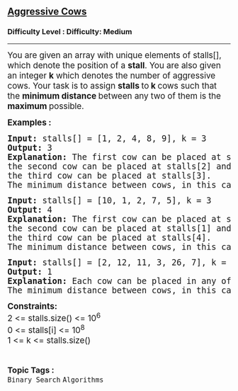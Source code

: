 <h2><a href="https://www.geeksforgeeks.org/problems/aggressive-cows/1?timeMachineDate=2024-12-17">Aggressive Cows</a></h2><h3>Difficulty Level : Difficulty: Medium</h3><hr><div class="problems_problem_content__Xm_eO"><p><span style="font-size: 14pt;">You are given an array with unique elements of stalls[],<strong> </strong>which denote the position of a <strong>stall</strong>. You are also given an integer <strong>k</strong> which denotes the number of aggressive cows. Your task is to assign <strong>stalls </strong>to<strong> k </strong>cows such that the <strong>minimum distance </strong>between any two of them is the<strong> maximum </strong>possible.</span></p>
<p><span style="font-size: 14pt;"><strong>Examples :</strong></span></p>
<pre><span style="font-size: 14pt;"><strong>Input: </strong>stalls[] = [1, 2, 4, 8, 9], k = 3
<strong>Output: </strong>3
<strong>Explanation: </strong>The first cow can be placed at stalls[0], <br>the second cow can be placed at stalls[2] and 
the third cow can be placed at stalls[3]. 
The minimum distance between cows, in this case, is 3, which also is the largest among all possible ways.
</span></pre>
<pre><span style="font-size: 14pt;"><strong>Input: </strong>stalls[] = [10, 1, 2, 7, 5], k = 3
<strong>Output: </strong>4
<strong>Explanation: </strong>The first cow can be placed at stalls[0],
the second cow can be placed at stalls[1] and
the third cow can be placed at stalls[4].
The minimum distance between cows, in this case, is 4, which also is the largest among all possible ways.</span></pre>
<pre><span style="font-size: 14pt;"><strong>Input: </strong>stalls[] = [2, 12, 11, 3, 26, 7], k = 5
<strong>Output: </strong>1
<strong>Explanation: </strong>Each cow can be placed in any of the stalls, as the no. of stalls are exactly equal to the number of cows.
The minimum distance between cows, in this case, is 1, which also is the largest among all possible ways.</span></pre>
<p><span style="font-size: 14pt;"><strong>Constraints:</strong></span><br><span style="font-size: 14pt;">2 &lt;= stalls.size() &lt;= 10<sup>6</sup><br></span><span style="font-size: 18.6667px;">0 &lt;= stalls[i] &lt;= 10<sup>8</sup></span><br><span style="font-size: 14pt;">1 &lt;= k &lt;= </span><span style="font-size: 18.6667px;">stalls.size()</span></p></div><br><p><span style=font-size:18px><strong>Topic Tags : </strong><br><code>Binary Search</code>&nbsp;<code>Algorithms</code>&nbsp;